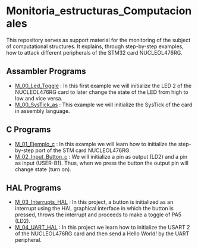 # Monitoria_estructuras_Computacionales
This repository serves as support material for the monitoring of the subject of computational structures. It explains, through step-by-step examples, how to attack different peripherals of the STM32 card NUCLEOL476RG.

## Assambler Programs
* [M_00_Led_Toggle](https://github.com/Tjimenez1303/Monitoria_estructuras_Computacionales/tree/main/M_00_Led_Toggle) : In this first example we will initialize the LED 2 of the NUCLEOL476RG card to later change the state of the LED from high to low and vice versa.
* [M_00_SysTick_as](https://github.com/Tjimenez1303/Monitoria_estructuras_Computacionales/tree/main/M_00_SysTick_as) : This example we will initialize the SysTick of the card in assembly language. 

## C Programs
* [M_01_Ejemplo_c](https://github.com/Tjimenez1303/Monitoria_estructuras_Computacionales/tree/main/M_01_Ejemplo_c) : In this example we will learn how to initialize the step-by-step port of the STM card NUCLEOL476RG.
* [M_02_Input_Button_c](https://github.com/Tjimenez1303/Monitoria_estructuras_Computacionales/tree/main/M_02_Input_Button_c) : We will initialize a pin as output (LD2) and a pin as input (USER-B1). Thus, when we press the button the output pin will change state (turn on).

## HAL Programs
* [M_03_Interrupts_HAL](https://github.com/Tjimenez1303/Monitoria_estructuras_Computacionales/tree/main/M_03_Interrupts_HAL) : In this project, a button is initialized as an interrupt using the HAL graphical interface in which the button is pressed, throws the interrupt and proceeds to make a toggle of PA5 (LD2).
* [M_04_UART_HAL](https://github.com/Tjimenez1303/Monitoria_estructuras_Computacionales/tree/main/M_04_UART_HALL) : In this project we learn how to initialize the USART 2 of the NUCLEOL476RG card and then send a Hello World! by the UART peripheral.
